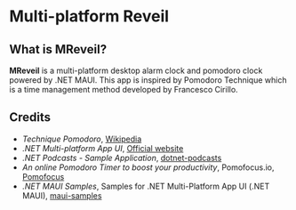 #  Multi-platform Reveil

## What is MReveil?

**MReveil** is a multi-platform desktop alarm clock and pomodoro clock powered by .NET MAUI. This app is inspired by Pomodoro Technique which is a time management method developed by Francesco Cirillo. 

## Credits

* *Technique Pomodoro*, [Wikipedia](https://fr.wikipedia.org/wiki/Technique_Pomodoro)
* *.NET Multi-platform App UI*, [Official website](https://dotnet.microsoft.com/en-us/apps/maui)
* *.NET Podcasts - Sample Application*, [dotnet-podcasts](https://github.com/microsoft/dotnet-podcasts)
* *An online Pomodoro Timer to boost your productivity*, Pomofocus.io, [Pomofocus](https://pomofocus.io/)
* *.NET MAUI Samples*, Samples for .NET Multi-Platform App UI (.NET MAUI), [maui-samples](https://github.com/dotnet/maui-samples)

